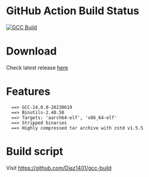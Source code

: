 # GitHub Action Build Status
[![GCC Build](https://github.com/Diaz1401/gcc-build/actions/workflows/toolchain-build.yml/badge.svg?branch=main)](https://github.com/Diaz1401/gcc-build/actions/workflows/toolchain-build.yml)

# Download
Check latest release [here](https://github.com/Diaz1401/gcc/releases/latest)

# Features
```
  ==> GCC-14.0.0-20230619
  ==> Binutils-2.40.50
  ==> Targets: 'aarch64-elf', 'x86_64-elf'
  ==> Stripped binaries
  ==> Highly compressed tar archive with zstd v1.5.5
```

# Build script
Visit https://github.com/Diaz1401/gcc-build
